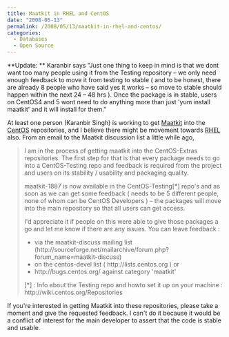 ```yaml
---
title: Maatkit in RHEL and CentOS
date: "2008-05-13"
permalink: /2008/05/13/maatkit-in-rhel-and-centos/
categories:
  - Databases
  - Open Source
---
```

**Update: ** Karanbir says "Just one thing to keep in mind is that we dont want too many people using it from the Testing repository &#8211; we only need enough feedback to move it from testing to stable ( and to be honest, there are already 8 people who have said yes it works &#8211; so move to stable should happen within the next 24 &#8211; 48 hrs ). Once the package is in stable, users on CentOS4 and 5 wont need to do anything more than just 'yum install maatkit' and it will install for them."

At least one person (Karanbir Singh) is working to get [Maatkit][1] into the [CentOS][2] repositories, and I believe there might be movement towards [RHEL][3] also. From an email to the Maatkit discussion list a little while ago,

<blockquote cite="http://sourceforge.net/mailarchive/message.php?msg_name=4821C7FC.5070801%40karan.org">
  <p>
    I am in the process of getting maatkit into the CentOS-Extras repositories. The first step for that is that every package needs to go into a CentOS-Testing repo and feedback is required from the project and users on its stability / usability and packaging quality.
  </p>
  
  <p>
    maatkit-1887 is now available in the CentOS-Testing[*] repo's and as soon as we can get some feedback ( needs to be 5 different people, none of whom can be CentOS Developers ) &#8211; the packages will move into the main repository so that all users can get access.
  </p>
  
  <p>
    I'd appreciate it if people on this were able to give those packages a go and let me know if there are any issues. You can leave feedback :
  </p>
  
  <ul>
    <li>
      via the maatkit-discuss mailing list (http://sourceforge.net/mailarchive/forum.php?forum_name=maatkit-discuss)
    </li>
    <li>
      on the centos-devel list ( http://lists.centos.org ) or
    </li>
    <li>
      http://bugs.centos.org/ against category 'maatkit'
    </li>
  </ul>
  
  <p>
    [*] : Info about the Testing repo and howto set it up on your machine : http://wiki.centos.org/Repositories
  </p>
</blockquote>

If you're interested in getting Maatkit into these repositories, please take a moment and give the requested feedback. I can't do it because it would be a conflict of interest for the main developer to assert that the code is stable and usable.

 [1]: http://www.maatkit.org/
 [2]: http://www.centos.org/
 [3]: http://www.redhat.com/rhel/
